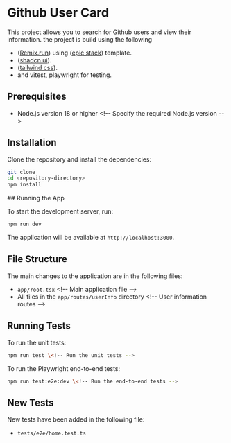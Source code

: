 # Github User Card

This project allows you to search for Github users and view their information.
the project is build using the following

- ([Remix.run](https://remix.run/)) using ([epic stack](https://www.epicweb.dev/epic-stack/)) template.
- ([shadcn ui](https://ui.shadcn.com/)).
- ([tailwind css](https://tailwindcss.com/)).
- and vitest, playwright for testing.

## Prerequisites

- Node.js version 18 or higher \<!-- Specify the required Node.js version -->

## Installation

Clone the repository and install the dependencies:

````bash
git clone 
cd <repository-directory> 
npm install 
````

\## Running the App

To start the development server, run:

```bash
npm run dev 
```

The application will be available at `http://localhost:3000`.

## File Structure

The main changes to the application are in the following files:

- `app/root.tsx` \<!-- Main application file -->
- All files in the `app/routes/userInfo` directory \<!-- User information routes -->

## Running Tests

To run the unit tests:

```bash
npm run test \<!-- Run the unit tests -->
```

To run the Playwright end-to-end tests:

```bash
npm run test:e2e:dev \<!-- Run the end-to-end tests -->
```

## New Tests

New tests have been added in the following file:

- `tests/e2e/home.test.ts`

